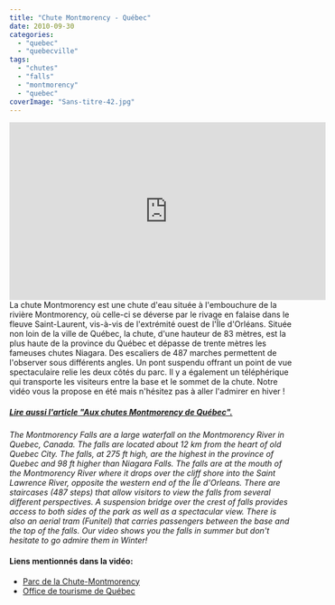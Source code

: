 ```yaml
---
title: "Chute Montmorency - Québec"
date: 2010-09-30
categories: 
  - "quebec"
  - "quebecville"
tags: 
  - "chutes"
  - "falls"
  - "montmorency"
  - "quebec"
coverImage: "Sans-titre-42.jpg"
---
```

<center>
<iframe src="https://www.youtube.com/embed/21ngEvdrj1s" width="560" height="315" frameborder="0" allowfullscreen="allowfullscreen"></iframe>
</center>
La chute Montmorency est une chute d'eau située à l'embouchure de la rivière Montmorency, où celle-ci se déverse par le rivage en falaise dans le fleuve Saint-Laurent, vis-à-vis de l'extrémité ouest de l'Île d'Orléans. Située non loin de la ville de Québec, la chute, d'une hauteur de 83 mètres, est la plus haute de la province du Québec et dépasse de trente mètres les fameuses chutes Niagara. Des escaliers de 487 marches permettent de l'observer sous différents angles. Un pont suspendu offrant un point de vue spectaculaire relie les deux côtés du parc. Il y a également un téléphérique qui transporte les visiteurs entre la base et le sommet de la chute. Notre vidéo vous la propose en été mais n'hésitez pas à aller l'admirer en hiver !

##### [Lire aussi l'article "Aux chutes Montmorency de Québec".](https://noteauvoyageur.eu/quebec-partie-2-les-chutes-montmorency/)

_The Montmorency Falls are a large waterfall on the Montmorency River in Quebec, Canada. The falls are located about 12 km from the heart of old Quebec City. The falls, at 275 ft high, are the highest in the province of Quebec and 98 ft higher than Niagara Falls. The falls are at the mouth of the Montmorency River where it drops over the cliff shore into the Saint Lawrence River, opposite the western end of the Île d'Orleans. There are staircases (487 steps) that allow visitors to view the falls from several different perspectives. A suspension bridge over the crest of falls provides access to both sides of the park as well as a spectacular view. There is also an aerial tram (Funitel) that carries passengers between the base and the top of the falls. Our video shows you the falls in summer but don't hesitate to go admire them in Winter!_

#### Liens mentionnés dans la vidéo:

- [Parc de la Chute-Montmorency](http://www.sepaq.com/ct/pcm/)
- [Office de tourisme de Québec](http://www.quebecregion.com/fr/quoi_faire_activites/attraits/sites_touristiques/parc_de_la_chute-montmorency_30764?a=visp)
